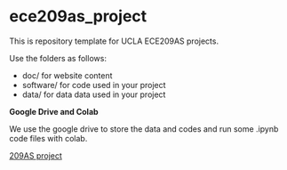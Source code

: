 # ece209as_project
This is repository template for UCLA ECE209AS projects.

Use the folders as follows:

* doc/ for website content
* software/ for code used in your project
* data/ for data data used in your project

**Google Drive and Colab**

We use the google drive to store the data and codes and run some .ipynb code files with colab.

[209AS project](https://drive.google.com/drive/folders/1-8JF-hG9DmKItDK5O7lk4-30raSYFWeZ?usp=sharing)




